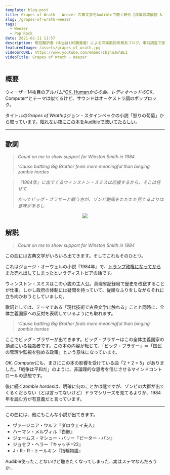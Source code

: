 ```yaml
---
template: blog-post
title: Grapes of Wrath - Weezer 古典文学をAudibleで聴く時代【洋楽歌詞解説 & 一部和訳】
slug: /grapes-of-wrath-weezer
tags:
  - Weezer
  - Pop Rock
date: 2021-02-11 11:57
description: 現役翻訳者（本当はiOS開発者）による洋楽歌詞考察系ブログ。事前調査で面白かったものや役に立ちそうな内容を記事にしています。自分のメモ的な役割です。英語学習にご活用いただければうれしいです！取り上げるジャンルはヒップホップが多くなるかもしれないですが、ロックやブルースを特に聴いてる人です。今回はウィーザー『グレープス・オブ・ラス』を取り上げています。
featuredImage: /assets/grapes_of_wrath.jpg
videoSrcURL: https://www.youtube.com/embed/IhjhaJwhBLI
videoTitle: Grapes of Wrath - Weezer
---
```

## 概要

ウィーザー14枚目のアルバム*[OK, Human](https://amzn.to/3aXHmTS)*からの曲。レディオヘッドの*OK, Computer*とテーマは似てるけど、サウンドはオーケストラ調のポップロック。

タイトルの*Grapes of Wrath*はジョン・スタインベックの小説「怒りの葡萄」から取っています。[眠れない夜にこの本をAudibleで聴いてたらしい](https://www.audible.com/blog/interview/behind-weezer-ok-human-audible-inspired-track)。

- - -

## 歌詞

> *Count on me to show support for Winston Smith in 1984*
>
> *'Cause battling Big Brother feels more meaningful than binging zombie hordes*

> *『1984年』に出てくるウィンストン・スミスは応援するから、そこは任せて*
>
> *だってビッグ・ブラザーと戦う方が、ゾンビ動画をただただ見てるよりは意味があるし*

<div align="center">

<a href="https://www.amazon.co.jp/-/en/dp/B08TGQ1PRC?dchild=1&keywords=grapes+of+wrath&qid=1613014890&s=dmusic&sr=1-5&linkCode=li2&tag=koolmusik-22&linkId=3f3f661d1260f2e44f4998868ee534a4&language=en_US&ref_=as_li_ss_il" target="_blank"><img border="0" src="//ws-fe.amazon-adsystem.com/widgets/q?_encoding=UTF8&ASIN=B08TGQ1PRC&Format=_SL500_&ID=AsinImage&MarketPlace=JP&ServiceVersion=20070822&WS=1&tag=koolmusik-22&language=en_US" ></a><img src="https://ir-jp.amazon-adsystem.com/e/ir?t=koolmusik-22&language=en_US&l=li2&o=9&a=B08TGQ1PRC" width="1" height="1" border="0" alt="" style="border:none !important; margin:0px !important;" />

</div>

## 解説

> *Count on me to show support for Winston Smith in 1984*

この曲には古典文学がいろいろ出てきます。そしてこれもそのひとつ。

これはジョージ・オーウェルの小説『1984年』で、[トランプ政権になってからまた売れ出してしまった](https://www.nytimes.com/2017/01/25/books/1984-george-orwell-donald-trump.html)というディストピアの話です。

ウィンストン・スミスはこの小説の主人公。真理省記録局で歴史を改竄することが仕事。しかし政府の体制には疑問を持っていて、従順なふりをしながらそれに立ち向かおうとしていました。

歌詞としては、テーマである「現代技術で古典文学に触れる」ことと同時に、全体主義国家への反対を表明しているようにも取れます。

> *'Cause battling Big Brother feels more meaningful than binging zombie hordes*

ここでビッグ・ブラザーが出てきます。ビッグ・ブラザーはこの全体主義国家の頂点にいる独裁者です。この本の内容が転じて、「ビッグ・ブラザー」＝「国民の管理や監視を強める政策」という意味になっています。

*OK, Computer*にも、まさにこの本の影響を受けている曲「2 + 2 = 5」がありました。「戦争は平和だ」のように、非論理的な思考を信じさせるマインドコントロールの思想です。

後に続く*zombie hordes*は、明確に何のことかは謎ですが、ゾンビの大群が出てくるくだらない（とは言ってないけど）ドラマシリーズを見てるよりか、1984年を読む方が有意義だと言っています。

- - -

この曲には、他にもこんな小説が出てきます。

* ヴァージニア・ウルフ『ダロウェイ夫人』
* ハーマン・メルヴィル『白鯨』
* ジェームス・マシュー・バリー『ピーター・パン』
* ジョセフ・ヘラー『キャッチ=22』
* J・R・R・トールキン『指輪物語』

Audible使ったことないけど聴きたくなってしまった...実はステマなんだろうか...